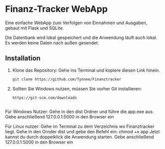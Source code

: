 # Finanz-Tracker WebApp

Eine einfache WebApp zum Verfolgen von Einnahmen und Ausgaben, gebaut mit Flask und SQLite.

Die Datenbank wird lokal gespeichert und die Anwendung läuft auch lokal. Es werden keine Daten nach außen gesendet.

## Installation

1. Klone das Repository:
   Gehe ins Terminal und kopiere diesen Link hinein.
   ```bash
   git clone https://github.com/Tynnee/Finanztracker

2. Sollten Sie Windows nutzen, müssen Sie vorher Git installieren:
   ```bash
   https://git-scm.com/downloads



Für Windows Nutzer:
Gehe in den dist Ordner und führe die app.exe aus
Gebe anschließend 127.0.0.1:5000 in den Browser ein


Für Linux nutzer:
Gehe im Terminal zu dem Verzeichnis wo Finanztracker liegt.
Gehe in den Ornder dist und gebe den Befehl ein: chmod +x app
Jetzt kannst du durch doppelklick die Anwendung starten.
Gebe anschließend 127.0.0.1:5000 in den Browser ein
